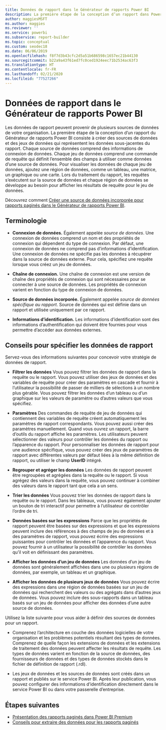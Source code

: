 ```yaml
---
title: Données de rapport dans le Générateur de rapports Power BI
description: La première étape de la conception d’un rapport dans Power BI Report Builder consiste à créer des sources de données et des jeux de données qui représentent les données sous-jacentes du rapport.
author: maggiesMSFT
ms.author: maggies
ms.reviewer: ''
ms.service: powerbi
ms.subservice: report-builder
ms.topic: conceptual
ms.custom: seodec18
ms.date: 06/06/2019
ms.openlocfilehash: f8f7d3b43cfc2d5a51b686598c1657ec21b44130
ms.sourcegitcommit: b22a9a43f61ed7fc0ced1924eec71b2534ac63f3
ms.translationtype: HT
ms.contentlocale: fr-FR
ms.lasthandoff: 02/21/2020
ms.locfileid: "77527266"
---
```

# <a name="report-data-in-power-bi-report-builder"></a>Données de rapport dans le Générateur de rapports Power BI

Les données de rapport peuvent provenir de plusieurs sources de données de votre organisation. La première étape de la conception d’un rapport du Générateur de rapports Power BI consiste à créer des sources de données et des jeux de données qui représentent les données sous-jacentes du rapport. Chaque source de données comprend des informations de connexion de données. Chaque jeu de données comprend une commande de requête qui définit l’ensemble des champs à utiliser comme données d’une source de données. Pour visualiser les données de chaque jeu de données, ajoutez une région de données, comme un tableau, une matrice, un graphique ou une carte. Lors du traitement du rapport, les requêtes s’exécutent sur la source de données et chaque région de données se développe au besoin pour afficher les résultats de requête pour le jeu de données.  

Découvrez comment [Créer une source de données incorporée pour rapports paginés dans le Générateur de rapports Power BI](paginated-reports-embedded-data-source.md).


##  <a name="BkMk_ReportDataTerms"></a> Terminologie  
  
- **Connexion de données.** Également appelée *source de données*. Une connexion de données comprend un nom et des propriétés de connexion qui dépendent du type de connexion. Par défaut, une connexion de données ne comprend pas d’informations d’identification. Une connexion de données ne spécifie pas les données à récupérer dans la source de données externe. Pour cela, spécifiez une requête lorsque vous créez un jeu de données.  
  
- **Chaîne de connexion.** Une chaîne de connexion est une version de chaîne des propriétés de connexion qui sont nécessaires pour se connecter à une source de données. Les propriétés de connexion varient en fonction du type de connexion de données.  
  
- **Source de données incorporée.** Également appelée *source de données spécifique au rapport*. Source de données qui est définie dans un rapport et utilisée uniquement par ce rapport.  
  
- **Informations d’identification.** Les informations d’identification sont des informations d’authentification qui doivent être fournies pour vous permettre d’accéder aux données externes.  
  
##  <a name="BkMk_ReportDataTips"></a> Conseils pour spécifier les données de rapport

 Servez-vous des informations suivantes pour concevoir votre stratégie de données de rapport.  
  
- **Filtrer les données** Vous pouvez filtrer les données de rapport dans la requête ou le rapport. Vous pouvez utiliser des jeux de données et des variables de requête pour créer des paramètres en cascade et fournir à l’utilisateur la possibilité de passer de milliers de sélections à un nombre plus gérable. Vous pouvez filtrer les données d’un tableau ou d’un graphique sur les valeurs de paramètre ou d’autres valeurs que vous spécifiez.  
  
- **Paramètres** Des commandes de requête de jeu de données qui contiennent des variables de requête créent automatiquement les paramètres de rapport correspondants. Vous pouvez aussi créer des paramètres manuellement. Quand vous ouvrez un rapport, la barre d’outils du rapport affiche les paramètres. Les utilisateurs peuvent sélectionner des valeurs pour contrôler les données du rapport ou l’apparence du rapport. Pour personnaliser les données de rapport pour une audience spécifique, vous pouvez créer des jeux de paramètres de rapport avec différentes valeurs par défaut liées à la même définition de rapport, ou utiliser le champ **UserID** intégré. 
  
- **Regrouper et agréger les données** Les données de rapport peuvent être regroupées et agrégées dans la requête ou le rapport. Si vous agrégez des valeurs dans la requête, vous pouvez continuer à combiner des valeurs dans le rapport tant que cela a un sens.  
  
- **Trier les données** Vous pouvez trier les données de rapport dans la requête ou le rapport. Dans les tableaux, vous pouvez également ajouter un bouton de tri interactif pour permettre à l’utilisateur de contrôler l’ordre de tri.  
  
- **Données basées sur les expressions** Parce que les propriétés de rapport peuvent être basées sur des expressions et que les expressions peuvent inclure des références à des champs de jeu de données et à des paramètres de rapport, vous pouvez écrire des expressions puissantes pour contrôler les données et l’apparence du rapport. Vous pouvez fournir à un utilisateur la possibilité de contrôler les données qu’il voit en définissant des paramètres.  
  
- **Afficher les données d’un jeu de données** Les données d’un jeu de données sont généralement affichées dans une ou plusieurs régions de données, par exemple, un tableau et un graphique.  
  
- **Afficher les données de plusieurs jeux de données** Vous pouvez écrire des expressions dans une région de données basées sur un jeu de données qui recherchent des valeurs ou des agrégats dans d’autres jeux de données. Vous pouvez inclure des sous-rapports dans un tableau basés sur un jeu de données pour afficher des données d’une autre source de données.  
  
 Utilisez la liste suivante pour vous aider à définir des sources de données pour un rapport.  
  
- Comprenez l’architecture en couche des données logicielles de votre organisation et les problèmes potentiels résultant des types de données. Comprenez de quelle façon les extensions de données et les extensions de traitement des données peuvent affecter les résultats de requête. Les types de données varient en fonction de la source de données, des fournisseurs de données et des types de données stockés dans le fichier de définition de rapport (.rdl).  
  
- Les jeux de données et les sources de données sont créés dans un rapport et publiés sur le service Power BI. Après leur publication, vous pouvez configurer des informations d’identification directement dans le service Power BI ou dans votre passerelle d’entreprise. 

## <a name="next-steps"></a>Étapes suivantes

- [Présentation des rapports paginés dans Power BI Premium](paginated-reports-report-builder-power-bi.md)  
- [Conseils pour extraire des données pour les rapports paginés](guidance/report-paginated-data-retrieval.md)
